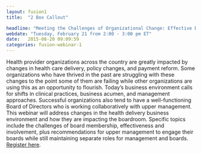 ```yaml
---
layout: fusion1
title:  "2 Box Callout"

headline: "Meeting the Challenges of Organizational Change: Effective Board and Upper Management Relationships"
webdate: "Tuesday, February 21 from 2:00 - 3:00 pm ET"
date:   2015-08-20 09:09:59
categories: fusion-webinar-1
---
```

Health provider organizations across the country are greatly impacted by changes in health care delivery, policy changes, and payment reform. Some organizations who have thrived in the past are struggling with these changes to the point some of them are failing while other organizations are using this as an opportunity to flourish. Today’s business environment calls for shifts in clinical practices, business acumen, and management approaches. Successful organizations also tend to have a well-functioning Board of Directors who is working collaboratively with upper management. This webinar will address changes in the health delivery business environment and how they are impacting the boardroom. Specific topics include the challenges of board membership, effectiveness and involvement, plus recommendations for upper management to engage their boards while still maintaining separate roles for management and boards. <a href="http://go.reliaslearning.com/WBN2017-02-21MeetingtheChallengeofOrganizationalChange_RegistrationPage.html?mkt_tok=eyJpIjoiTURVNU0yTTBZekptWm1RNCIsInQiOiJJMFU3OHorUHAxckZWVGIwdTU5eHlrTWlMZXpvVHhxWit2aDVmemFKbkVCTlJLRmVnc0haREFVUlwvRmZxNjdLYUZTejVQZERcL1JUS1R4VFRUajk2bGNwVGNHdXNPWHRuanc4dVNtcXdKUEhCREdIWlwvMTV3M0htK2Y5WTd3TWhyYiJ9">Register here</a>.

